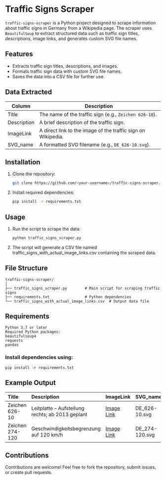 # Traffic Signs Scraper

`traffic-signs-scraper` is a Python project designed to scrape information about traffic signs in Germany from a Wikipedia page. The scraper uses `BeautifulSoup` to extract structured data such as traffic sign titles, descriptions, image links, and generates custom SVG file names.

## Features

- Extracts traffic sign titles, descriptions, and images.
- Formats traffic sign data with custom SVG file names.
- Saves the data into a CSV file for further use.

## Data Extracted

| Column        | Description                                                     |
|---------------|-----------------------------------------------------------------|
| Title         | The name of the traffic sign (e.g., `Zeichen 626-10`).          |
| Description   | A brief description of the traffic sign.                        |
| ImageLink     | A direct link to the image of the traffic sign on Wikipedia.    |
| SVG_name      | A formatted SVG filename (e.g., `DE_626-10.svg`).               |

## Installation

1. Clone the repository:
   ```bash
   git clone https://github.com/<your-username>/traffic-signs-scraper.git
2. Install required dependencies:
    ```bash
    pip install -r requirements.txt
    ```
## Usage
1. Run the script to scrape the data:
    ```bash
    python traffic_signs_scraper.py
    ```
2. The script will generate a CSV file named traffic_signs_with_actual_image_links.csv containing the scraped data.
## File Structure
    
    traffic-signs-scraper/
    │
    ├── traffic_signs_scraper.py        # Main script for scraping traffic signs
    ├── requirements.txt                # Python dependencies
    └── traffic_signs_with_actual_image_links.csv  # Output data file
    
## Requirements
    
    Python 3.7 or later
    Required Python packages:
    beautifulsoup4
    requests
    pandas
    

### Install dependencies using:
    pip install -r requirements.txt
## Example Output

| Title           | Description                                      | ImageLink                                                                                                     | SVG_name     |
|:-----------------|:------------------------------------------------|:--------------------------------------------------------------------------------------------------------------|:-------------|
| Zeichen 626-10  | Leitplatte – Aufstellung rechts; ab 2013 geplant | [Image Link](https://upload.wikimedia.org/wikipedia/commons/thumb/4/4b/Zeichen_626-10.svg/80px-Zeichen_626-10.svg.png) | DE_626-10.svg |
| Zeichen 274-120 | Geschwindigkeitsbegrenzung auf 120 km/h          | [Image Link](https://upload.wikimedia.org/wikipedia/commons/thumb/a/a3/Zeichen_274-120.svg/80px-Zeichen_274-120.svg.png) | DE_274-120.svg |


## Contributions
Contributions are welcome! Feel free to fork the repository, submit issues, or create pull requests.